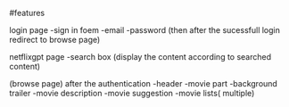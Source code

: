 
#features
 
 login page
 -sign in foem
  -email
  -password  (then after the sucessfull login redirect to browse page)


netflixgpt page
 -search box
  (display the content according to searched content)




(browse page) after the authentication
 -header
 -movie part
  -background trailer
  -movie description
  -movie suggestion
   -movie lists( multiple)
